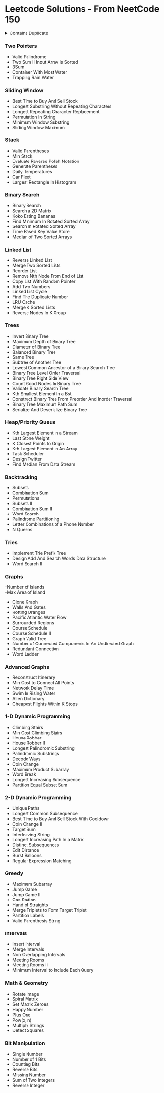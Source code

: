 # Leetcode Solutions - From NeetCode 150

<details><summary>Contains Duplicate</summary>
*Valid Anagram 
*Two Sum 
*Group Anagrams 
*Top K Frequent Elements 
*Encode and Decode Strings 
*Product of Array Except Self 
*Valid Sudoku 
*Longest Consecutive Sequence
</details>

### Two Pointers
- Valid Palindrome	
- Two Sum II Input Array Is Sorted	
- 3Sum	
- Container With Most Water	
- Trapping Rain Water

### Sliding Window
- Best Time to Buy And Sell Stock	
- Longest Substring Without Repeating Characters	
- Longest Repeating Character Replacement	
- Permutation In String	
- Minimum Window Substring	
- Sliding Window Maximum

### Stack
- Valid Parentheses	
- Min Stack	
- Evaluate Reverse Polish Notation	
- Generate Parentheses	
- Daily Temperatures	
- Car Fleet	
- Largest Rectangle In Histogram
### Binary Search
- Binary Search	
- Search a 2D Matrix	
- Koko Eating Bananas	
- Find Minimum In Rotated Sorted Array	
- Search In Rotated Sorted Array	
- Time Based Key Value Store	
- Median of Two Sorted Arrays
### Linked List
- Reverse Linked List	
- Merge Two Sorted Lists	
- Reorder List	
- Remove Nth Node From End of List	
- Copy List With Random Pointer	
- Add Two Numbers	
- Linked List Cycle	
- Find The Duplicate Number	
- LRU Cache	
- Merge K Sorted Lists	
- Reverse Nodes In K Group
### Trees
- Invert Binary Tree	
- Maximum Depth of Binary Tree	
- Diameter of Binary Tree	
- Balanced Binary Tree	
- Same Tree	
- Subtree of Another Tree	
- Lowest Common Ancestor of a Binary Search Tree	
- Binary Tree Level Order Traversal	
- Binary Tree Right Side View	
- Count Good Nodes In Binary Tree	
- Validate Binary Search Tree	
- Kth Smallest Element In a Bst	
- Construct Binary Tree From Preorder And Inorder Traversal	
- Binary Tree Maximum Path Sum	
- Serialize And Deserialize Binary Tree
### Heap/Priority Queue
- Kth Largest Element In a Stream	
- Last Stone Weight	
- K Closest Points to Origin	
- Kth Largest Element In An Array	
- Task Scheduler	
- Design Twitter	
- Find Median From Data Stream
### Backtracking
- Subsets	
- Combination Sum	
- Permutations	
- Subsets II	
- Combination Sum II	
- Word Search	
- Palindrome Partitioning	
- Letter Combinations of a Phone Number	
- N Queens
### Tries
- Implement Trie Prefix Tree	
- Design Add And Search Words Data Structure	
- Word Search II
### Graphs
-Number of Islands	
-Max Area of Island	
- Clone Graph	
- Walls And Gates   	
- Rotting Oranges	
- Pacific Atlantic Water Flow	
- Surrounded Regions	
- Course Schedule	
- Course Schedule II	
- Graph Valid Tree   	
- Number of Connected Components In An Undirected Graph   	
- Redundant Connection	
- Word Ladder
### Advanced Graphs 
- Reconstruct Itinerary	
- Min Cost to Connect All Points	
- Network Delay Time	
- Swim In Rising Water	
- Alien Dictionary   	
- Cheapest Flights Within K Stops
### 1-D Dynamic Programming
- Climbing Stairs	
- Min Cost Climbing Stairs	
- House Robber	
- House Robber II	
- Longest Palindromic Substring	
- Palindromic Substrings	
- Decode Ways	
- Coin Change	
- Maximum Product Subarray	
- Word Break	
- Longest Increasing Subsequence	
- Partition Equal Subset Sum
### 2-D Dynamic Programming
- Unique Paths	
- Longest Common Subsequence	
- Best Time to Buy And Sell Stock With Cooldown	
- Coin Change II	
- Target Sum	
- Interleaving String	
- Longest Increasing Path In a Matrix	
- Distinct Subsequences	
- Edit Distance	
- Burst Balloons	
- Regular Expression Matching	
### Greedy
- Maximum Subarray	
- Jump Game	
- Jump Game II	
- Gas Station	
- Hand of Straights	
- Merge Triplets to Form Target Triplet	
- Partition Labels	
- Valid Parenthesis String
### Intervals
- Insert Interval	
- Merge Intervals	
- Non Overlapping Intervals	
- Meeting Rooms   	
- Meeting Rooms II   	
- Minimum Interval to Include Each Query
### Math & Geometry
- Rotate Image	
- Spiral Matrix	
- Set Matrix Zeroes	
- Happy Number	
- Plus One	
- Pow(x, n)	
- Multiply Strings	
- Detect Squares
### Bit Manipulation
- Single Number	
- Number of 1 Bits	
- Counting Bits	
- Reverse Bits	
- Missing Number	
- Sum of Two Integers	
- Reverse Integer

